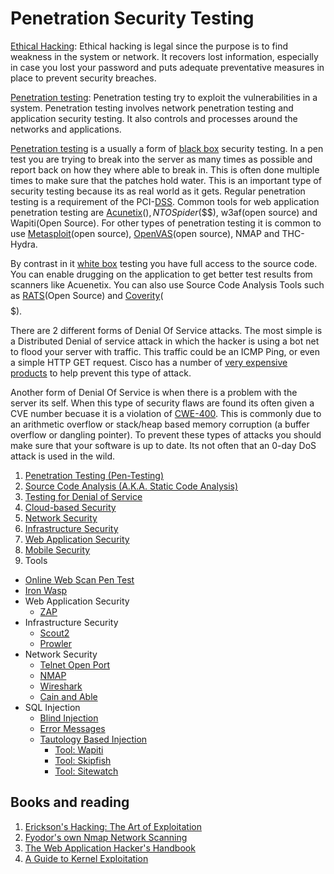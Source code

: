 # Penetration Security Testing

   [Ethical Hacking](https://www.tutorialspoint.com/ethical_hacking/ethical_hacking_overview.htm): Ethical hacking is legal since the purpose is to find weakness in the system or network. It recovers lost information, especially in case you lost your password and puts adequate preventative measures in place to prevent security breaches.

   [Penetration testing](http://en.wikipedia.org/wiki/Penetration_test): Penetration testing try to exploit the vulnerabilities in a system. Penetration testing involves network penetration testing and application security testing. It also controls and processes around the networks and applications.
   
   [Penetration testing](http://en.wikipedia.org/wiki/Penetration_test) is a usually a form of [black box](http://en.wikipedia.org/wiki/Black-box_testing) security testing. In a pen test you are trying to break into the server as many times as possible and report back on how they where able to break in. This is often done multiple times to make sure that the patches hold water. This is an important type of security testing because its as real world as it gets. Regular penetration testing is a requirement of the PCI-[DSS](http://en.wikipedia.org/wiki/Payment_Card_Industry_Data_Security_Standard). Common tools for web application penetration testing are [Acunetix](http://www.acunetix.com/)($), NTOSpider($$$), w3af(open source) and Wapiti(Open Source). For other types of penetration testing it is common to use [Metasploit](http://www.metasploit.com/)(open source), [OpenVAS](http://www.openvas.org/)(open source), NMAP and THC-Hydra.

   By contrast in it [white box](http://en.wikipedia.org/wiki/White-box_testing) testing you have full access to the source code. You can enable drugging on the application to get better test results from scanners like Acuenetix. You can also use Source Code Analysis Tools such as [RATS](http://www.fortify.com/security-resources/rats.jsp)(Open Source) and [Coverity](http://www.coverity.com/)($$$$$).
   
   There are 2 different forms of Denial Of Service attacks. The most simple is a Distributed Denial of service attack in which the hacker is using a bot net to flood your server with traffic. This traffic could be an ICMP Ping, or even a simple HTTP GET request. Cisco has a number of [very expensive products](http://www.cisco.com/en/US/tech/tk59/technologies_white_paper09186a0080174a5b.shtml) to help prevent this type of attack.

   Another form of Denial Of Service is when there is a problem with the server its self. When this type of security flaws are found its often given a CVE number becuase it is a violation of [CWE-400](http://cwe.mitre.org/data/definitions/400.html). This is commonly due to an arithmetic overflow or stack/heap based memory corruption (a buffer overflow or dangling pointer). To prevent these types of attacks you should make sure that your software is up to date. Its not often that an 0-day DoS attack is used in the wild.
   
1. [Penetration Testing (Pen-Testing)](http://www.softwaretestinghelp.com/penetration-testing-guide/)
2. [Source Code Analysis (A.K.A. Static Code Analysis)](https://www.owasp.org/index.php/Static_Code_Analysis)
3. [Testing for Denial of Service](https://www.owasp.org/index.php/Testing_for_Denial_of_Service)
4. [Cloud-based Security](https://techbeacon.com/pen-testing-cloud-based-apps-step-step-guide)
5. [Network Security](https://en.wikipedia.org/wiki/Network_security)
6. [Infrastructure Security](https://www.techotopia.com/index.php/IT_Infrastructure_Security)
7. [Web Application Security](https://en.wikipedia.org/wiki/Web_application_security)
8. [Mobile Security](https://en.wikipedia.org/wiki/Mobile_security)
9. Tools
  * [Online Web Scan Pen Test](https://pentest-tools.com/home)
  * [Iron Wasp](https://ironwasp.org/)
  * Web Application Security
    * [ZAP](https://www.zaproxy.org/)
  * Infrastructure Security 
    * [Scout2](https://github.com/nccgroup/Scout2)
    * [Prowler](https://github.com/toniblyx/prowler)
  * Network Security 
    * [Telnet Open Port](https://en.wikipedia.org/wiki/Telnet)
    * [NMAP](https://nmap.org/)
    * [Wireshark](https://www.wireshark.org/)
    * [Cain and Able](https://en.wikipedia.org/wiki/Cain_and_Abel_(software))
  * SQL Injection
    * [Blind Injection](https://www.owasp.org/index.php/Blind_SQL_Injection)
    * [Error Messages](http://www.pigadas.com/blog/2011/07/24/error-based-sql-injection-in-oracle-11g/)
	* [Tautology Based Injection](http://ieeexplore.ieee.org/xpl/login.jsp?tp=&arnumber=5375870&url=http://ieeexplore.ieee.org/iel5/5375735/5375746/05375870.pdf?arnumber=5375870)
	  * [Tool: Wapiti](http://sourceforge.net/projects/wapiti/)
	  * [Tool: Skipfish](http://code.google.com/p/skipfish/)
	  * [Tool: Sitewatch]()
	  

	  
## Books and reading 
1. [Erickson's Hacking: The Art of Exploitation](http://rads.stackoverflow.com/amzn/click/1593271441)
2. [Fyodor's own Nmap Network Scanning](http://rads.stackoverflow.com/amzn/click/0979958717)
3. [The Web Application Hacker's Handbook](http://rads.stackoverflow.com/amzn/click/1118026470)
4. [A Guide to Kernel Exploitation](http://rads.stackoverflow.com/amzn/click/1597494860)


